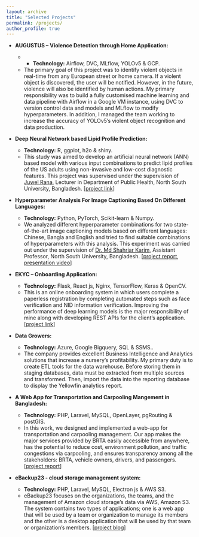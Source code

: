 ```yaml
---
layout: archive
title: "Selected Projects"
permalink: /projects/
author_profile: true
---
```


* **AUGUSTUS – Violence Detection through Home Application:**
  * * **Technology:** Airflow, DVC, MLflow, YOLOv5 & GCP. 
  * The primary goal of this project was to identify violent objects in real-time from any European street or home camera. If a violent object is discovered, the user will be notified. However, in the future, violence will also be identified by human actions. My primary responsibility was to build a fully customised machine learning and data pipeline with Airflow in a Google VM instance, using DVC to version control data and models and MLflow to modify hyperparameters. In addition, I managed the team working to increase the accuracy of YOLOv5’s violent object recognition and data production. 


* **Deep  Neural Network based Lipid Profile Prediction:**
  * **Technology:** R, ggplot, h2o & shiny. 
  * This study was aimed to develop an artificial neural network (ANN) based model with various input combinations to predict lipid profiles of the US adults using non-invasive and low-cost diagnostic features. This project was supervised under the supervision of [Juwel Rana](http://www.northsouth.edu/faculty-members/shls/pbh/juwel-rana.html), Lecturer in Department of Public Health, North South University, Bangladesh. [[project link](https://jrana.shinyapps.io/lipidr/)]

* **Hyperparameter Analysis For Image Captioning Based On Different Languages:**
  * **Technology:** Python, PyTorch, Scikit-learn & Numpy. 
  * We analyzed different hyperparameter combinations for two state-of-the-art image captioning models based on different languages: Chinese, Bangla and English and tried to find suitable combinations of hyperparameters with this analysis. This experiment was carried out under the supervision of [Dr. Md Shahriar Karim](http://ece.northsouth.edu/people/md-shahriar-karim/), Assistant Professor, North South University, Bangladesh. [[project report](https://drive.google.com/file/d/1RLHp4BqY12uxJukbgz71tY8O8vg6cZfu/view?usp=sharing), [presentation video](https://drive.google.com/file/d/1FbEy_yquE-vvA40NsB3o56vGf_fJJrgI/view?usp=sharing)]

* **EKYC – Onboarding Application:**
  * **Technology:** Flask, React js, Nginx, TensorFlow, Keras & OpenCV.
  * This is an online onboarding system in which users complete a paperless registration by completing automated steps such as face verification and NID information verification. Improving the performance of deep learning models is the major responsibility of mine along with developing REST APIs for the client’s application. [[project link](https://ekyc.ml:5000/)]

* **Data Growers:** 
  * **Technology:** Azure, Google Bigquery, SQL & SSMS..
  * The company provides excellent Business Intelligence and Analytics solutions that increase a nursery’s profitability. My primary duty is to create ETL tools for the data warehouse. Before storing them in staging databases, data must be extracted from multiple sources and transformed. Then, import the data into the reporting database to display the Yellowfin analytics report. 

* **A Web App for Transportation and Carpooling Mangement in Bangladesh:**
  * **Technology:** PHP, Laravel, MySQL, OpenLayer, pgRouting & postGIS.
  * In this work, we designed and implemented a web-app for transportation and carpooling management. Our app makes the major services provided by BRTA easily accessible from anywhere, has the potential to reduce cost, environment pollution, and traffic congestions via carpooling, and ensures transparency among all the stakeholders: BRTA, vehicle owners, drivers, and passengers. [[project report](https://drive.google.com/file/d/1vLvn1w2t1eOh7kU7HvxB0K1eM_2x3QoI/view?usp=sharing)]

* **eBackup23 - cloud storage management system:**
  * **Technology:** PHP, Laravel, MySQL, Electron js & AWS S3. 
  * eBackup23 focuses on the organizations, the teams, and the management of Amazon cloud storage’s data via AWS, Amazon S3. The system contains two types of applications; one is a web app that will be used by a team or organization to manage its members and the other is a desktop application that will be used by that team or organization’s members. [[project blog](https://brainstation-23.com/ebackup-23-backup-solution-with-aws/)]
  
  
